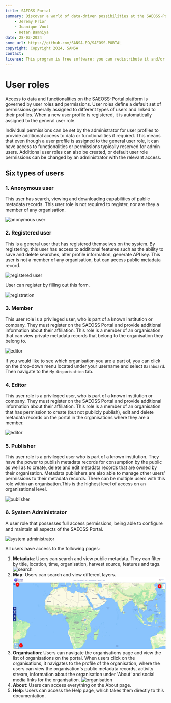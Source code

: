 ```yaml
---
title: SAEOSS Portal
summary: Discover a world of data-driven possibilities at the SAEOSS-Portal, where information converges to empower data sharing and decision-making.
    - Jeremy Prior
    - Juanique Voot
    - Ketan Bamniya
date: 28-03-2024
some_url: https://github.com/SANSA-EO/SAEOSS-PORTAL
copyright: Copyright 2024, SANSA
contact:
license: This program is free software; you can redistribute it and/or modify it under the terms of the GNU Affero General Public License as published by the Free Software Foundation; either version 3 of the License, or (at your option) any later version.
---
```


# User roles

Access to data and functionalities on the SAEOSS-Portal platform is governed by user roles and permissions. User roles define a default set of permissions generally assigned to different types of users and linked to their profiles. When a new user profile is registered, it is automatically assigned to the general user role.

Individual permissions can be set by the administrator for user profiles to provide additional access to data or functionalities if required. This means that even though a user profile is assigned to the general user role, it can have access to functionalities or permissions typically reserved for admin users. Additional user roles can also be created, or default user role permissions can be changed by an administrator with the relevant access.

## Six types of users

### 1. Anonymous user

This user has search, viewing and downloading capabilities of public metadata records. This user role is not required to register, nor are they a member of any organisation.

![anonymous user](img/anonymous_user-1.png)

### 2. Registered user

This is a general user that has registered themselves on the system. By registering, this user has access to additional features such as the ability to save and delete searches, alter profile information, generate API key. This user is not a member of any organisation, but can access public metadata record.

![registered user](img/registered_user-1.png)

User can register by filling out this form.

![registration](img/registration-1.png)

### 3. Member

This user role is a privileged user, who is part of a known institution or company. They must register on the SAEOSS Portal and provide additional information about their affiliation. This role is a member of an organisation that can view private metadata records that belong to the organisation they belong to.

![editor](img/organisational_member-1.png)

If you would like to see which organisation you are a part of, you can click on the drop-down menu located under your username and select `Dashboard`. Then navigate to the `My Organisation` tab.

### 4. Editor

This user role is a privileged user, who is part of a known institution or company. They must register on the SAEOSS Portal and provide additional information about their affiliation. This role is a member of an organisation that has permission to create (but not publicly publish), edit and delete metadata records on the portal in the organisations where they are a member.

![editor](img/organisational_editor-1.png)

### 5. Publisher

This user role is a privileged user who is part of a known institution. They have the power to publish metadata records for consumption by the public as well as to create, delete and edit metadata records that are owned by their organisation. Metadata publishers are also able to manage other users’ permissions to their metadata records. There can be multiple users with this role within an organisation.This is the highest level of access on an organisational level.

![publisher](img/organisational_publisher-1.png)

### 6. System Administrator

A user role that possesses full access permissions, being able to configure and maintain all aspects of the SAEOSS Portal.

![system administrator](img/system_administrator-1.png)

All users have access to the following pages:

1. **Metadata**: Users can search and view public metadata. They can filter by title, location, time, organisation, harvest source, features and tags.
    ![search](img/search-1.png)
2. **Map**: Users can search and view different layers.
    [![map](img/map-1.png)](./img/map-1.png)
3. **Organisation**: Users can navigate the organisations page and view the list of organisations on the portal. When users click on the organisations, it navigates to the profile of the organisation, where the users can view the organisation's public metadata records, activity stream, information about the organisation under 'About' and social media links for the organisation.
    ![organisation](img/organisation-1.png)
4. **About**: Users can access everything on the About page.
5. **Help**: Users can access the Help page, which takes them directly to this documentation.
